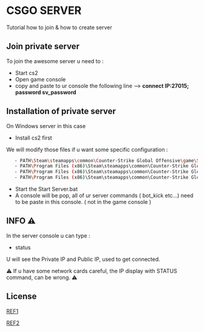 
# CSGO SERVER

Tutorial how to join & how to create server 


## Join private server

To join the awesome server u need to : 

- Start cs2
- Open game console
- copy and paste to ur console the following line --> **connect IP:27015; password sv_password**


## Installation of private server

On Windows server in this case

- Install cs2 first

We will modify those files if u want some specific configuration : 
```bash
   - PATH\Steam\steamapps\common\Counter-Strike Global Offensive\game\Start Server.bat
   - PATH\Program Files (x86)\Steam\steamapps\common\Counter-Strike Global Offensive\game\csgo\cfg\serverconfig.cfg
   - PATH\Program Files (x86)\Steam\steamapps\common\Counter-Strike Global Offensive\game\csgo\cfg\gamemodes_server.txt
   - PATH\Program Files (x86)\Steam\steamapps\common\Counter-Strike Global Offensive\game\csgo_mods ( useless dans notre cas pour le moment )
```
- Start the Start Server.bat
- A console will be pop, all of ur server commands ( bot_kick etc...) need to be paste in this console. ( not in the game console )

## INFO :warning:

In the server console u can type : 

- status

U will see the Private IP and Public IP, used to get connected.


:warning: If u have some network cards careful, the IP display with STATUS command, can be wrong. :warning:


## License

[REF1](https://www.gamerconfig.eu/config/counter-strike-global-offensive/csgo+server+config,3509/)

[REF2](https://pingperfect.com/index.php/knowledgebase/615/Counter-Strike--CSGO--Server-Configuration.html/)
